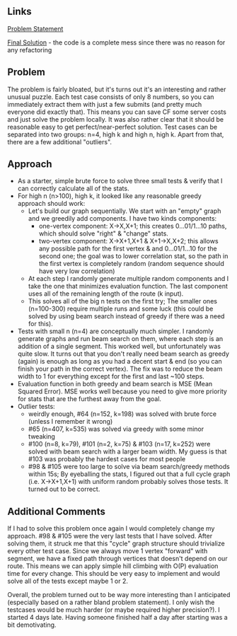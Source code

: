 ## Links
[Problem Statement](https://codeforces.com/contest/1752/problem/A)

[Final Solution](https://github.com/FakePsyho/cpcontests/blob/master/various/huawei1/main.cpp) - the code is a complete mess since there was no reason for any refactoring
## Problem
The problem is fairly bloated, but it's turns out it's an interesting and rather unusual puzzle. Each test case consists of only 8 numbers, so you can immediately extract them with just a few submits (and pretty much everyone did exactly that). This means you can save CF some server costs and just solve the problem locally. It was also rather clear that it should be reasonable easy to get perfect/near-perfect solution.
Test cases can be separated into two groups: n=4, high k and high n, high k. Apart from that, there are a few additional "outliers".
## Approach
- As a starter, simple brute force to solve three small tests & verify that I can correctly calculate all of the stats.
- For high n (n>100), high k, it looked like any reasonable greedy approach should work:
	-  Let's build our graph sequentially. We start with an "empty" graph and we greedily add components. I have two kinds components:
		- one-vertex component: X->X,X+1; this creates 0...01/1...10 paths, which should solve "right" & "change" stats.
		- two-vertex component: X->X+1,X+1 & X+1->X,X+2; this allows any possible path for the first vertex & and 0...01/1...10 for the second one; the goal was to lower correlation stat, so the path in the first vertex is completely random (random sequence should have very low correlation)
	- At each step I randomly generate multiple random components and I take the one that minimizes evaluation function. The last component uses all of the remaining length of the route (k input).
	- This solves all of the big n tests on the first try; The smaller ones (n=100-300) require multiple runs and some luck (this could be solved by using beam search instead of greedy if there was a need for this).
- Tests with small n (n=4) are conceptually much simpler. I randomly generate graphs and run beam search on them, where each step is an addition of a single segment. This worked well, but unfortunately was quite slow. It turns out that you don't really need beam search as greedy (again) is enough as long as you had a decent start & end (so you can finish your path in the correct vertex). The fix was to reduce the beam width to 1 for everything except for the first and last ~100 steps. 
- Evaluation function in both greedy and beam search is MSE (Mean Squared Error). MSE works well because you need to give more priority for stats that are the furthest away from the goal.
- Outlier tests:
	- weirdly enough, #64 (n=152, k=198) was solved with brute force (unless I remember it wrong)
	- #65 (n=407, k=535) was solved via greedy with some minor tweaking
	- #100 (n=8, k=79), #101 (n=2, k=75) & #103 (n=17, k=252) were solved with beam search with a larger beam width. My guess is that #103 was probably the hardest cases for most people
	- #98 & #105 were too large to solve via beam search/greedy methods within 15s; By eyeballing the stats, I figured out that a full cycle graph (i.e. X->X+1,X+1) with uniform random probably solves those tests. It turned out to be correct.
## Additional Comments
If I had to solve this problem once again I would completely change my approach. #98 & #105 were the very last tests that I have solved. After solving them, it struck me that this "cycle" graph structure should trivialize every other test case. Since we always move 1 vertex "forward" with segment, we have a fixed path through vertices that doesn't depend on our route. This means we can apply simple hill climbing with O(P) evaluation time for every change. This should be very easy to implement and would solve all of the tests except maybe 1 or 2.

Overall, the problem turned out to be way more interesting than I anticipated (especially based on a rather bland problem statement). I only wish the testcases would be much harder (or maybe required higher precision?). I started 4 days late. Having someone finished half a day after starting was a bit demotivating. 



